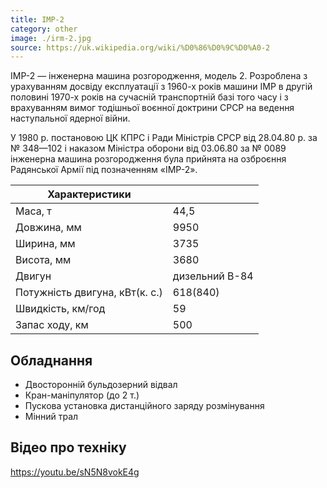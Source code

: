```yaml
---
title: ІМР-2
category: other
image: ./irm-2.jpg
source: https://uk.wikipedia.org/wiki/%D0%86%D0%9C%D0%A0-2
---
```


ІМР-2 — інженерна машина розгородження, модель 2. Розроблена з урахуванням досвіду експлуатації з 1960-х років машини ІМР в другій половині 1970-х років на сучасній транспортній базі того часу і з врахуванням вимог тодішньої воєнної доктрини СРСР на ведення наступальної ядерної війни.

У 1980 р. постановою ЦК КПРС і Ради Міністрів СРСР від 28.04.80 р. за № 348—102 і наказом Міністра оборони від 03.06.80 за № 0089 інженерна машина розгородження була прийнята на озброєння Радянської Армії під позначенням «ІМР-2».

| Характеристики                 |                |
| ------------------------------ | -------------- |
| Маса, т                        | 44,5           |
| Довжина, мм                    | 9950           |
| Ширина, мм                     | 3735           |
| Висота, мм                     | 3680           |
| Двигун                         | дизельний В-84 |
| Потужність двигуна, кВт(к. с.) | 618(840)       |
| Швидкість, км/год              | 59             |
| Запас ходу, км                 | 500            |

## Обладнання

-   Двосторонній бульдозерний відвал
-   Кран-маніпулятор (до 2 т.)
-   Пускова установка дистанційного заряду розмінування
-   Мінний трал


## Відео про техніку
https://youtu.be/sN5N8vokE4g
